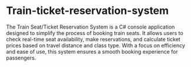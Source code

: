 # Train-ticket-reservation-system

The Train Seat/Ticket Reservation System is a C# console application designed to simplify the process of booking train seats. It allows users to check real-time seat availability, make reservations, and calculate ticket prices based on travel distance and class type. With a focus on efficiency and ease of use, this system ensures a smooth booking experience for passengers.
